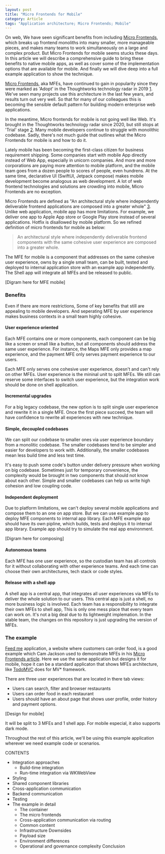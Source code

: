 ```yaml
---
layout: post
title: "Micro Frontends for Mobile"
category: Article
tags: "Application architecture; Micro Frontends; Mobile"
---
```


On web, We have seen significant benefits from including [Micro Frontends][Micro_Frontends], which breaks up frontend monoliths into many smaller, more manageable pieces, and makes many teams to work simultaneously on a large and complex product. But Micro Frontends for mobile seems stucks these days. In this article we will describe a comprehensive guide to bring these benefits to native mobile apps, as well as cover some of the implementation options that are available for mobile. And finally we will dive deep into a full example application to show the technique.

<!-- more -->

[Micro Frontends][Micro_Frontends], aka MFEs, have continued to gain in popularity since they were marked as 'Adopt' in the Thoughtworks technology radar in 2019 [1][Technology_Radar_Micro_Frontends]. We've seen many projects use this architecture in the last few years, and results turn out very well. So that for many of our colleagues this is becoming the sensible default pattern for building modern enterprise web applications.

In the meantime, Micro frontends for mobile is not going well like Web. It's brought in the Thoughtworks technology radar since 2020, but still stops at 'Trial' stage [2][Technology_Radar_Micro_Frontends_For_Mobile]. Many mobile developers continue to struggle with monolithic codebase. Sadly, there's not much guide that outlines what the Micro Frontends for mobile is and how to do it.

Lately mobile has been becoming the first-class citizen for business requirement shipping. Some companies start with mobile App directly instead of Web App, especially in unicorn companies. And more and more corporations are paying more attention to mobile platform, and the mobile team goes from a dozen people to scores of people, even hundrens. At the same time, declarative UI (SwiftUI, Jetpack compose) makes mobile development become analogous as web development. A lot of web frontend technologies and solutions are crowding into mobile, Micro Frontends are no exception.

Micro Frontends are defined as "An architectural style where independently deliverable frontend applications are composed into a greater whole" [3][Micro_Frontends]. Unlike web application, mobile app has more limitations. For example, we deliver one app to Apple App store or Google Play store instead of several applications. Hotfix is disallowed by mobile platform. So we refined definition of micro frontends for mobile as below:

> An architectural style where independently deliverable frontend components with the same cohesive user experience are composed into a greater whole.

The MFE for mobile is a component that addresses on the same cohesive user experience, owns by a single small team, can be built, tested and deployed to internal application store with an example app independently. The Shell app will integrate all MFEs and be released to public.

[Digram here for MFE mobile]

### Benefits

Even if there are more restrictions, Some of key benefits that still are appealing to mobile developers. And seperating MFE by user experience makes business contexts in a small team highly cohesive.

#### User experience oriented

Each MFE contains one or more components, each component can be big like a screen or small like a button, but all components should address the same user experience. For instance, the Maps MFE only provides a map experience, and the payment MFE only serves payment experience to our users.

Each MFE only serves one cohesive user experience, doesn't and can't rely on other MFEs. User experience is the mininal unit to split MFEs. We still can reserve some interfaces to switch user experience, but the integration work should be done on shell application.

#### Incremental upgrades

For a big legacy codebase, the new option is to split single user experience and rewrite it in a single MFE. Once the first piece succeed, the team will have confidence to rewrite all experiences with new technique.

#### Simple, decoupled codebases

We can split our codebase to smaller ones via user experience boundary from a monolitic codebase. The smaller codebases tend to be simpler and easier for developers to work with. Additionally, the smaller codebases mean less build time and less test time.

It's easy to push some code's button under delivery pressure when working on big codebase. Sometimes just for temporary convenience, the complexity would be brought in two components that should not know about each other. Simple and smaller codebases can help us write high cohesion and low coupling code.

#### Independent deployment

Due to platform limitations, we can't deploy several mobile applications and compose them to an one on app store. But we can use example app to deploy MFE components to internal app library. Each MFE example app should have its own pipline, which builds, tests and deploys it to internal app library. Example app should try to simulate the real app environment.

[Digram here for composing]

#### Autonomous teams

Each MFE has one user experience, so the custodian team has all controls for it without collaborating with other experience teams. And each time can choose their own architectures, tech stack or code styles.

#### Release with a shell app

A shell app is a central app, that integrates all user experiences via MFEs to deliver the whole solution to our users. This central app is just a shell, no more business logic is involved. Each team has a responsibility to integrate their own MFEs to shell app, This is only one mess place that every team can work on. It's not a big deal due to its lightweight implemation. In the stable team, the changes on this repository is just upgrading the version of MFEs.

### The example

[Feed me][Feed_Me] application, a website where customers can order food, is a good example which Cam Jackson used to demonstrate MFEs in his [Micro Frontends article][Micro_Frontends]. Here we use the same application but designs it for mobile, hope it can be a standard applicaton that shows MFEs architecture, like [TodoMVC][TodoMVC] does for MV* framework.

There are three user experiences that are located in there tab views:

- Users can search, filter and browser restaurants
- Users can order food in each restaurant
- Users should have an about page that shows user profile, order history and payment options.

[Design for mobile]

It will be split to 3 MFEs and 1 shell app. For mobile especial, it also supports dark mode.

Throughout the rest of this article, we'll be using this example application wherever we need example code or scenarios.


CONTENTS
- Integration approaches
  - Build-time integration
  - Run-time integration via WKWebView
- Styling
- Shared component libraries
- Cross-application communication
- Backend communication
- Testing
- The example in detail
  - The container
  - The micro frontends
  - Cross-application communication via routing
  - Common content
  - Infrastructure
Downsides
  - Payload size
  - Environment differences
  - Operational and governance complexity
Conclusion


[Micro_Frontends]: https://martinfowler.com/articles/micro-frontends.html
[Technology_Radar_Micro_Frontends]: https://www.thoughtworks.com/radar/techniques/micro-frontends
[Technology_Radar_Micro_Frontends_For_Mobile]: https://www.thoughtworks.com/radar/techniques/micro-frontends-for-mobile
[Feed_Me]: https://demo.microfrontends.com/
[TodoMVC]: https://todomvc.com/
